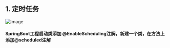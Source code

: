 ## 1. 定时任务
![image](https://user-images.githubusercontent.com/74847491/125717049-21c0965d-6246-4d3a-9c85-015012bc794a.png)
#### SpringBoot工程启动类添加 @EnableScheduling注解，新建一个类，在方法上添加@scheduled注解
